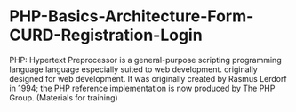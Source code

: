 # PHP-Basics-Architecture-Form-CURD-Registration-Login
PHP: Hypertext Preprocessor is a general-purpose scripting programming language language especially suited to web development. originally designed for web development. It was originally created by Rasmus Lerdorf in 1994; the PHP reference implementation is now produced by The PHP Group. (Materials for training)
